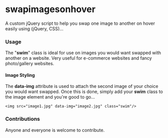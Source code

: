 # swapimagesonhover
A custom jQuery script to help you swap one image to another on hover easily using (jQuery, CSS)...

### Usage
The "**swim**" class is ideal for use on images you would want swapped with another on a website. Very useful for e-commerce websites and fancy photo/gallery websites.

#### Image Styling
The **data-img** attribute is used to attach the second image of your choice you would want swapped. Once this is done, simply add your **swim** class to the image element and you're good to go...
```
<img src="image1.jpg" data-img="image2.jpg" class="swim"/>
```

### Contributions
Anyone and everyone is welcome to contribute. 